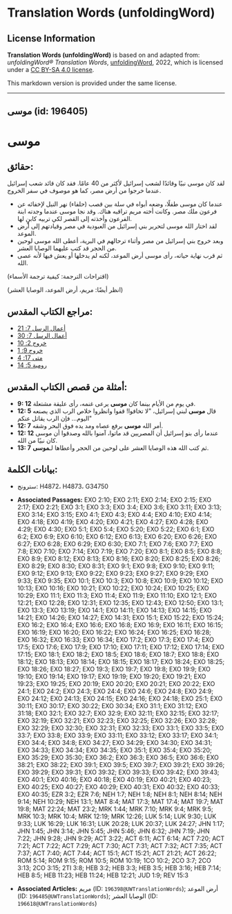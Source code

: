 # Translation Words (unfoldingWord)

## License Information

**Translation Words (unfoldingWord)** is based on and adapted from: _unfoldingWord® Translation Words_, [unfoldingWord](https://unfoldingword.org/utw), 2022, which is licensed under a [CC BY-SA 4.0 license](https://creativecommons.org/licenses/by-sa/4.0/legalcode.en).

This markdown version is provided under the same license.



--------------------------------

## موسى (id: 196405)

موسى
====

حقائق:
------

لقد كان موسى نبيًا وقائدًا لشعب إسرائيل لأكثر من 40 عامًا. فقد كان قائد شعب إسرائيل عندما خرجوا من أرض مصر، كما هو موصوف في سفر الخروج.

* عندما كان موسى طفلًا، وضعه أبواه في سلة بين قصب (حلفاء) نهر النيل لإخفائه عن فرعون ملك مصر. وكانت أخته مريم تراقبه هناك. وقد نجا موسى عندما وجدته ابنة الفرعون وأخذته إلى القصر لكي تربيه كابنٍ لها.
* لقد اختار الله موسى لتحرير بني إسرائيل من العبودية في مصر وقيادتهم إلى أرض الموعد.
* وبعد خروج بني إسرائيل من مصر وأثناء ترحالهم في البرية، أعطى الله موسى لوحين من الحجر قد كتب عليهما الوصايا العشر.
* ثم قرب نهاية حياته، رأى موسى أرض الموعد، لكنه لم يدخلها أو يعش فيها لأنه عصى الله.

(اقتراحات الترجمة: كيفية ترجمة الأسماء)

(انظر أيضًا: مريم، أرض الموعد، الوصايا العشر)

مراجع الكتاب المقدس:
--------------------

* [أعمال الرسل 7: 21](https://ref.ly/Acts7:21)
* [أعمال الرسل 7: 30](https://ref.ly/Acts7:30)
* [خروج 2: 10](https://ref.ly/Exod2:10)
* [خروج 9: 1](https://ref.ly/Exod9:1)
* [متى 17: 4](https://ref.ly/Matt17:4)
* [رومية 5: 14](https://ref.ly/Rom5:14)

أمثلة من قصص الكتاب المقدس:
---------------------------

* **9: 12** في يوم من الأيام بينما كان **موسى** يرعى غنمه، رأى عليقة مشتعلة.
* **12: 5** قال **موسى** لبني إسرائيل، "لا تخافوا! قفوا وانظروا خلاص الرب الذي يصنعه اليوم... فإن الرب يقاتل عنكم"
* **12: 7** أمر الله **موسى** برفع عصاه ومد يده فوق البحر وشقه.
* **12: 12** عندما رأى بنو إسرائيل أن المصريين قد ماتوا، آمنوا بالله وصدقوا أن موسى كان نبيًا من الله.
* **13: 7** ثم كتب الله هذه الوصايا العشر على لوحين من الحجر وأعطاها لـ**موسى**.

بيانات الكلمة:
--------------

* سترونج: H4872، H4873، G34750

* **Associated Passages:** EXO 2:10; EXO 2:11; EXO 2:14; EXO 2:15; EXO 2:17; EXO 2:21; EXO 3:1; EXO 3:3; EXO 3:4; EXO 3:6; EXO 3:11; EXO 3:13; EXO 3:14; EXO 3:15; EXO 4:1; EXO 4:3; EXO 4:4; EXO 4:10; EXO 4:14; EXO 4:18; EXO 4:19; EXO 4:20; EXO 4:21; EXO 4:27; EXO 4:28; EXO 4:29; EXO 4:30; EXO 5:1; EXO 5:4; EXO 5:20; EXO 5:22; EXO 6:1; EXO 6:2; EXO 6:9; EXO 6:10; EXO 6:12; EXO 6:13; EXO 6:20; EXO 6:26; EXO 6:27; EXO 6:28; EXO 6:29; EXO 6:30; EXO 7:1; EXO 7:6; EXO 7:7; EXO 7:8; EXO 7:10; EXO 7:14; EXO 7:19; EXO 7:20; EXO 8:1; EXO 8:5; EXO 8:8; EXO 8:9; EXO 8:12; EXO 8:13; EXO 8:16; EXO 8:20; EXO 8:25; EXO 8:26; EXO 8:29; EXO 8:30; EXO 8:31; EXO 9:1; EXO 9:8; EXO 9:10; EXO 9:11; EXO 9:12; EXO 9:13; EXO 9:22; EXO 9:23; EXO 9:27; EXO 9:29; EXO 9:33; EXO 9:35; EXO 10:1; EXO 10:3; EXO 10:8; EXO 10:9; EXO 10:12; EXO 10:13; EXO 10:16; EXO 10:21; EXO 10:22; EXO 10:24; EXO 10:25; EXO 10:29; EXO 11:1; EXO 11:3; EXO 11:4; EXO 11:9; EXO 11:10; EXO 12:1; EXO 12:21; EXO 12:28; EXO 12:31; EXO 12:35; EXO 12:43; EXO 12:50; EXO 13:1; EXO 13:3; EXO 13:19; EXO 14:1; EXO 14:11; EXO 14:13; EXO 14:15; EXO 14:21; EXO 14:26; EXO 14:27; EXO 14:31; EXO 15:1; EXO 15:22; EXO 15:24; EXO 16:2; EXO 16:4; EXO 16:6; EXO 16:8; EXO 16:9; EXO 16:11; EXO 16:15; EXO 16:19; EXO 16:20; EXO 16:22; EXO 16:24; EXO 16:25; EXO 16:28; EXO 16:32; EXO 16:33; EXO 16:34; EXO 17:2; EXO 17:3; EXO 17:4; EXO 17:5; EXO 17:6; EXO 17:9; EXO 17:10; EXO 17:11; EXO 17:12; EXO 17:14; EXO 17:15; EXO 18:1; EXO 18:2; EXO 18:5; EXO 18:6; EXO 18:7; EXO 18:8; EXO 18:12; EXO 18:13; EXO 18:14; EXO 18:15; EXO 18:17; EXO 18:24; EXO 18:25; EXO 18:26; EXO 18:27; EXO 19:3; EXO 19:7; EXO 19:8; EXO 19:9; EXO 19:10; EXO 19:14; EXO 19:17; EXO 19:19; EXO 19:20; EXO 19:21; EXO 19:23; EXO 19:25; EXO 20:19; EXO 20:20; EXO 20:21; EXO 20:22; EXO 24:1; EXO 24:2; EXO 24:3; EXO 24:4; EXO 24:6; EXO 24:8; EXO 24:9; EXO 24:12; EXO 24:13; EXO 24:15; EXO 24:16; EXO 24:18; EXO 25:1; EXO 30:11; EXO 30:17; EXO 30:22; EXO 30:34; EXO 31:1; EXO 31:12; EXO 31:18; EXO 32:1; EXO 32:7; EXO 32:9; EXO 32:11; EXO 32:15; EXO 32:17; EXO 32:19; EXO 32:21; EXO 32:23; EXO 32:25; EXO 32:26; EXO 32:28; EXO 32:29; EXO 32:30; EXO 32:31; EXO 32:33; EXO 33:1; EXO 33:5; EXO 33:7; EXO 33:8; EXO 33:9; EXO 33:11; EXO 33:12; EXO 33:17; EXO 34:1; EXO 34:4; EXO 34:8; EXO 34:27; EXO 34:29; EXO 34:30; EXO 34:31; EXO 34:33; EXO 34:34; EXO 34:35; EXO 35:1; EXO 35:4; EXO 35:20; EXO 35:29; EXO 35:30; EXO 36:2; EXO 36:3; EXO 36:5; EXO 36:6; EXO 38:21; EXO 38:22; EXO 39:1; EXO 39:5; EXO 39:7; EXO 39:21; EXO 39:26; EXO 39:29; EXO 39:31; EXO 39:32; EXO 39:33; EXO 39:42; EXO 39:43; EXO 40:1; EXO 40:16; EXO 40:18; EXO 40:19; EXO 40:21; EXO 40:23; EXO 40:25; EXO 40:27; EXO 40:29; EXO 40:31; EXO 40:32; EXO 40:33; EXO 40:35; EZR 3:2; EZR 7:6; NEH 1:7; NEH 1:8; NEH 8:1; NEH 8:14; NEH 9:14; NEH 10:29; NEH 13:1; MAT 8:4; MAT 17:3; MAT 17:4; MAT 19:7; MAT 19:8; MAT 22:24; MAT 23:2; MRK 1:44; MRK 7:10; MRK 9:4; MRK 9:5; MRK 10:3; MRK 10:4; MRK 12:19; MRK 12:26; LUK 5:14; LUK 9:30; LUK 9:33; LUK 16:29; LUK 16:31; LUK 20:28; LUK 20:37; LUK 24:27; JHN 1:17; JHN 1:45; JHN 3:14; JHN 5:45; JHN 5:46; JHN 6:32; JHN 7:19; JHN 7:22; JHN 9:28; JHN 9:29; ACT 3:22; ACT 6:11; ACT 6:14; ACT 7:20; ACT 7:21; ACT 7:22; ACT 7:29; ACT 7:30; ACT 7:31; ACT 7:32; ACT 7:35; ACT 7:37; ACT 7:40; ACT 7:44; ACT 15:1; ACT 15:21; ACT 21:21; ACT 26:22; ROM 5:14; ROM 9:15; ROM 10:5; ROM 10:19; 1CO 10:2; 2CO 3:7; 2CO 3:13; 2CO 3:15; 2TI 3:8; HEB 3:2; HEB 3:3; HEB 3:5; HEB 3:16; HEB 7:14; HEB 8:5; HEB 11:23; HEB 11:24; HEB 12:21; JUD 1:9; REV 15:3
* **Associated Articles:** مريم (ID: `196398@UWTranslationWords`); أرض الموعد (ID: `196485@UWTranslationWords`); الوصايا العشر (ID: `196618@UWTranslationWords`)

